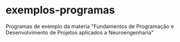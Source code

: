 # exemplos-programas

Programas de exemplo da materia "Fundamentos de Programação e Desenvolvimento de Projetos aplicados a Neuroengenharia"